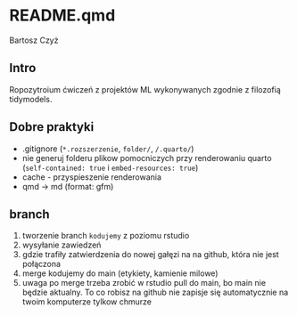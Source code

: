 # README.qmd
Bartosz Czyż

## Intro

Ropozytroium ćwiczeń z projektów ML wykonywanych zgodnie z filozofią
tidymodels.

## Dobre praktyki

- .gitignore (`*.rozszerzenie`, `folder/`, `/.quarto/`)
- nie generuj folderu plikow pomocniczych przy renderowaniu quarto
  (`self-contained: true` i `embed-resources: true`)
- cache - przyspieszenie renderowania
- qmd -\> md (format: gfm)

## branch

 1) tworzenie branch `kodujemy` z poziomu rstudio
 2) wysyłanie zawiedzeń 
 3) gdzie trafiły zatwierdzenia do nowej gałęzi na na github, która nie jest połączona
 4) merge kodujemy do main (etykiety, kamienie milowe)
 5) uwaga po merge trzeba zrobić w rstudio pull do main, bo main nie będzie aktualny. To co robisz na github nie zapisje się automatycznie na twoim komputerze tylkow chmurze